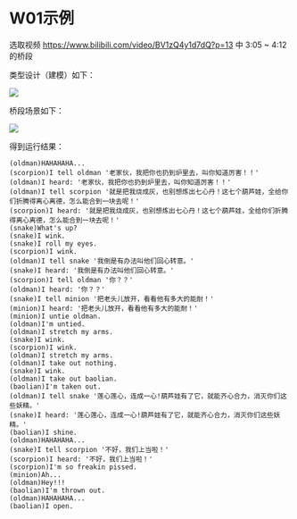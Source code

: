 # W01示例

选取视频 https://www.bilibili.com/video/BV1zQ4y1d7dQ?p=13 中 3:05 ~ 4:12 的桥段

类型设计（建模）如下：

![](http://www.plantuml.com/plantuml/proxy?cache=no&src=https://raw.githubusercontent.com/njuics/jwork-2021/master/W01/王鹏-191220112/uml/characters.pu)


桥段场景如下：

![](http://www.plantuml.com/plantuml/proxy?cache=no&src=https://raw.githubusercontent.com/njuics/jwork-2021/master/W01/王鹏-191220112/uml/timeline.pu)

得到运行结果：

```
(oldman)HAHAHAHA... 
(scorpion)I tell oldman '老家伙，我把你也扔到炉里去，叫你知道厉害！！'
(oldman)I heard: '老家伙，我把你也扔到炉里去，叫你知道厉害！！'
(oldman)I tell scorpion '就是把我烧成灰，也别想炼出七心丹！这七个葫芦娃，全给你们折腾得离心离德，怎么能合到一块去呢！'
(scorpion)I heard: '就是把我烧成灰，也别想炼出七心丹！这七个葫芦娃，全给你们折腾得离心离德，怎么能合到一块去呢！'
(snake)What's up?
(snake)I wink.
(snake)I roll my eyes.
(scorpion)I wink.
(oldman)I tell snake '我倒是有办法叫他们回心转意。'
(snake)I heard: '我倒是有办法叫他们回心转意。'
(scorpion)I tell oldman '你？？'
(oldman)I heard: '你？？'
(snake)I tell minion '把老头儿放开，看看他有多大的能耐！'
(minion)I heard: '把老头儿放开，看看他有多大的能耐！'
(minion)I untie oldman.
(oldman)I'm untied.
(oldman)I stretch my arms.
(snake)I wink.
(scorpion)I wink.
(oldman)I stretch my arms.
(oldman)I take out nothing.
(snake)I wink.
(oldman)I take out baolian.
(baolian)I'm taken out. 
(oldman)I tell snake '莲心莲心，连成一心!葫芦娃有了它，就能齐心合力，消灭你们这些妖精。'
(snake)I heard: '莲心莲心，连成一心!葫芦娃有了它，就能齐心合力，消灭你们这些妖精。'
(baolian)I shine.
(oldman)HAHAHAHA...
(snake)I tell scorpion '不好，我们上当啦！'
(scorpion)I heard: '不好，我们上当啦！'
(scorpion)I'm so freakin pissed.
(minion)Ah...
(oldman)Hey!!!
(baolian)I'm thrown out.
(oldman)HAHAHAHA...
(baolian)I open.
```